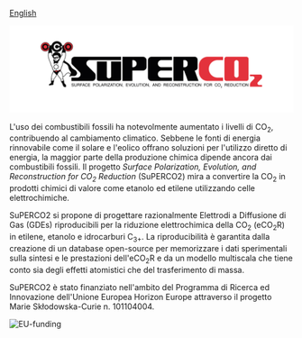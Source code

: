 [English](../index.html)

<img src="assets/images/SUPERCO2_SIDE_WEB.jpg" width="1000">

L'uso dei combustibili fossili ha notevolmente aumentato i livelli di CO<sub>2</sub>, contribuendo al cambiamento climatico. Sebbene le fonti di energia rinnovabile come il solare e l'eolico offrano soluzioni per l'utilizzo diretto di energia, la maggior parte della produzione chimica dipende ancora dai combustibili fossili. Il progetto _Surface Polarization, Evolution, and Reconstruction for CO<sub>2</sub> Reduction_ (SuPERCO2) mira a convertire la CO<sub>2</sub> in prodotti chimici di valore come etanolo ed etilene utilizzando celle elettrochimiche.

SuPERCO2 si propone di progettare razionalmente Elettrodi a Diffusione di Gas (GDEs) riproducibili per la riduzione elettrochimica della CO<sub>2</sub> (eCO<sub>2</sub>R) in etilene, etanolo e idrocarburi C<sub>3+</sub>. La riproducibilità è garantita dalla creazione di un database open-source per memorizzare i dati sperimentali sulla sintesi e le prestazioni dell'eCO<sub>2</sub>R e da un modello multiscala che tiene conto sia degli effetti atomistici che del trasferimento di massa.

SuPERCO2 è stato finanziato nell'ambito del Programma di Ricerca ed Innovazione dell'Unione Europea Horizon Europe attraverso il progetto Marie Skłodowska-Curie n. 101104004.

<img src="https://github.com/user-attachments/assets/5c6a93e6-5d71-44a3-a5e1-a4571bbcbada" class="center-image" alt="EU-funding">

